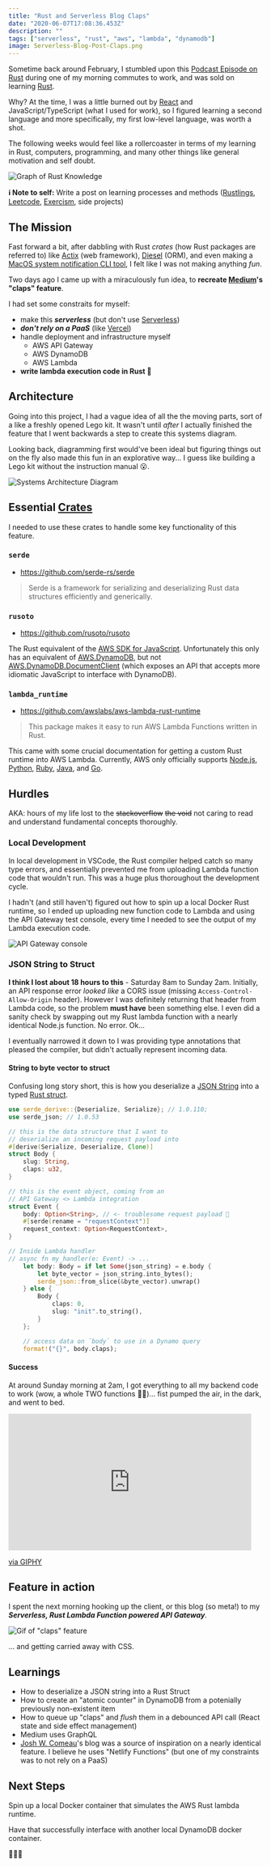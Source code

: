 ```yaml
---
title: "Rust and Serverless Blog Claps"
date: "2020-06-07T17:08:36.453Z"
description: ""
tags: ["serverless", "rust", "aws", "lambda", "dynamodb"]
image: Serverless-Blog-Post-Claps.png
---
```


Sometime back around February, I stumbled upon this [Podcast Episode on Rust](https://www.heroku.com/podcasts/codeish/34-an-introduction-to-rust) during one of my morning commutes to work, and was sold on learning [Rust](https://www.rust-lang.org/).

Why? At the time, I was a little burned out by [React](https://reactjs.org/) and JavaScript/TypeScript (what I used for work), so I figured learning a second language and more specifically, my first low-level language, was worth a shot.

The following weeks would feel like a rollercoaster in terms of my learning in Rust, computers, programming, and many other things like general motivation and self doubt.

![Graph of Rust Knowledge](./rust_knowledge.png)

**ℹ️ Note to self:** Write a post on learning processes and methods ([Rustlings](https://github.com/rust-lang/rustlings), [Leetcode](https://leetcode.com/), [Exercism](https://exercism.io/), side projects)

## The Mission

Fast forward a bit, after dabbling with Rust _crates_ (how Rust packages are referred to) like [Actix](https://actix.rs/) (web framework), [Diesel](http://diesel.rs/) (ORM), and even making a [MacOS system notification CLI tool](https://www.reddit.com/r/rust/comments/gq4ocy/my_first_rust_project_a_cli_that_sends_a_system/), I felt like I was not making anything _fun_.

Two days ago I came up with a miraculously fun idea, to **recreate [Medium](https://medium.com/)'s "claps" feature**.

I had set some constraits for myself:

- make this **_serverless_** (but don't use [Serverless](https://www.serverless.com/))
- **_don't rely on a PaaS_** (like [Vercel](https://vercel.com))
- handle deployment and infrastructure myself
  - AWS API Gateway
  - AWS DynamoDB
  - AWS Lambda
- **write lambda execution code in Rust 🤪**

## Architecture

Going into this project, I had a vague idea of all the the moving parts, sort of a like a freshly opened Lego kit. It wasn't until _after_ I actually finished the feature that I went backwards a step to create this systems diagram.

Looking back, diagramming first would've been ideal but figuring things out on the fly also made this fun in an explorative way... I guess like building a Lego kit without the instruction manual 😮.

![Systems Architecture Diagram](./Serverless-Blog-Post-Claps.png)

## Essential [Crates](https://crates.io/)

I needed to use these crates to handle some key functionality of this feature.

### `serde`

- https://github.com/serde-rs/serde

> Serde is a framework for serializing and deserializing Rust data structures efficiently and generically.

### `rusoto`

- https://github.com/rusoto/rusoto

The Rust equivalent of the [AWS SDK for JavaScript](https://docs.aws.amazon.com/AWSJavaScriptSDK/latest/). Unfortunately this only has an equivalent of [AWS.DynamoDB](https://docs.aws.amazon.com/AWSJavaScriptSDK/latest/AWS/DynamoDB.html), but not [AWS.DynamoDB.DocumentClient](https://docs.aws.amazon.com/AWSJavaScriptSDK/latest/AWS/DynamoDB/DocumentClient.html) (which exposes an API that accepts more idiomatic JavaScript to interface with DynamoDB).

### `lambda_runtime`

- https://github.com/awslabs/aws-lambda-rust-runtime

> This package makes it easy to run AWS Lambda Functions written in Rust.

This came with some crucial documentation for getting a custom Rust runtime into AWS Lambda. Currently, AWS only officially supports [Node.js](https://nodejs.org/en/), [Python](https://www.python.org/), [Ruby](https://www.ruby-lang.org/en/), [Java](https://www.java.com/en/), and [Go](https://golang.org/).

## Hurdles

AKA: hours of my life lost to the ~~stackoverflow~~ ~~the void~~ not caring to read and understand fundamental concepts thoroughly.

### Local Development

In local development in VSCode, the Rust compiler helped catch so many type errors, and essentially prevented me from uploading Lambda function code that wouldn't run. This was a huge plus thoroughout the development cycle.

I hadn't (and still haven't) figured out how to spin up a local Docker Rust runtime, so I ended up uploading new function code to Lambda and using the API Gateway test console, every time I needed to see the output of my Lambda execution code.

![API Gateway console](./api-gateway.png)

### JSON String to Struct

**I think I lost about 18 hours to this** - Saturday 8am to Sunday 2am. Initially, an API response error _looked like_ a CORS issue (missing `Access-Control-Allow-Origin` header). However I was definitely returning that header from Lambda code, so the problem **must have** been something else. I even did a sanity check by swapping out my Rust lambda function with a nearly identical Node.js function. No error. Ok...

I eventually narrowed it down to I was providing type annotations that pleased the compiler, but didn't actually represent incoming data.

#### String to byte vector to struct

Confusing long story short, this is how you deserialize a [JSON String](https://developer.mozilla.org/en-US/docs/Web/JavaScript/Reference/Global_Objects/JSON/stringify) into a typed [Rust struct](https://doc.rust-lang.org/stable/rust-by-example/custom_types/structs.html).

```rust
use serde_derive::{Deserialize, Serialize}; // 1.0.110;
use serde_json; // 1.0.53

// this is the data structure that I want to
// deserialize an incoming request payload into
#[derive(Serialize, Deserialize, Clone)]
struct Body {
    slug: String,
    claps: u32,
}

// this is the event object, coming from an
// API Gateway <> Lambda integration
struct Event {
    body: Option<String>, // <- troublesome request payload 👀
    #[serde(rename = "requestContext")]
    request_context: Option<RequestContext>,
}

// Inside Lambda handler
// async fn my_handler(e: Event) -> ...
    let body: Body = if let Some(json_string) = e.body {
        let byte_vector = json_string.into_bytes();
        serde_json::from_slice(&byte_vector).unwrap()
    } else {
        Body {
            claps: 0,
            slug: "init".to_string(),
        }
    };

    // access data on `body` to use in a Dynamo query
    format!("{}", body.claps);
```

#### Success

At around Sunday morning at 2am, I got everything to all my backend code to work (wow, a whole TWO functions 🤣😐)... fist pumped the air, in the dark, and went to bed.

<iframe src="https://giphy.com/embed/t3Mzdx0SA3Eis" width="480" height="270" frameBorder="0" class="giphy-embed" allowFullScreen></iframe><p><a href="https://giphy.com/gifs/excited-the-office-yes-t3Mzdx0SA3Eis">via GIPHY</a></p>

## Feature in action

I spent the next morning hooking up the client, or this blog (so meta!) to my **_Serverless, Rust Lambda Function powered API Gateway_**.

![Gif of "claps" feature](./claps.gif)

... and getting carried away with CSS.

## Learnings

- How to deserialize a JSON string into a Rust Struct
- How to create an "atomic counter" in DynamoDB from a potenially previously non-existent item
- How to queue up "claps" and _flush_ them in a debounced API call (React state and side effect management)
- Medium uses GraphQL
- [Josh W. Comeau]()'s blog was a source of inspiration on a nearly identical feature. I believe he uses "Netlify Functions" (but one of my constraints was to not rely on a PaaS)

## Next Steps

Spin up a local Docker container that simulates the AWS Rust lambda runtime.

Have that successfully interface with another local DynamoDB docker container.

🎉🎉🎉
